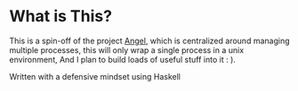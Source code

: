 What is This?
============

This is a spin-off of the project [Angel](https://github.com/jamwt/Angel/), which is centralized around managing
multiple processes, this will only wrap a single process in a unix environment,
And I plan to build loads of useful stuff into it : ).

Written with a defensive mindset using Haskell
